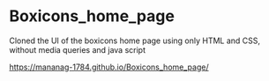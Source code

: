 # Boxicons_home_page
Cloned the UI of the boxicons home page using only HTML and CSS, without media queries and java script

https://mananag-1784.github.io/Boxicons_home_page/
